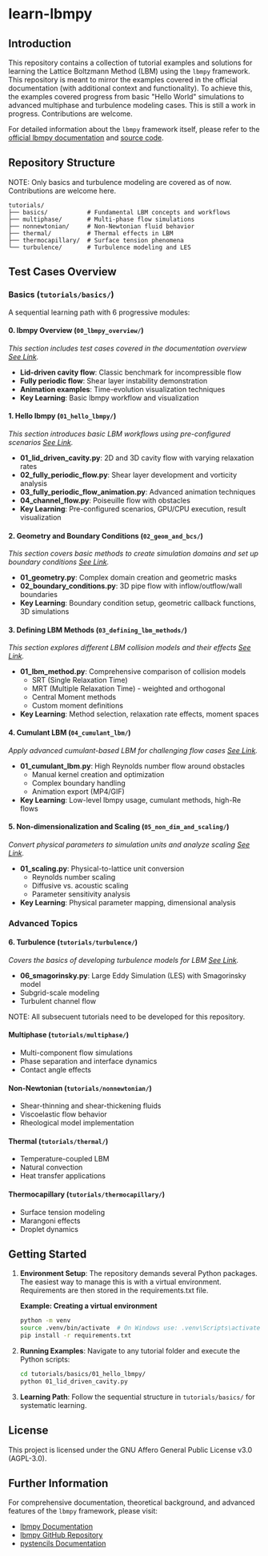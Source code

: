 # learn-lbmpy

## Introduction

This repository contains a collection of tutorial examples and solutions for learning the Lattice Boltzmann Method (LBM) using the `lbmpy` framework. This repository is meant to mirror the examples covered in the official documentation (with additional context and functionality). To achieve this, the examples covered progress from basic "Hello World" simulations to advanced multiphase and turbulence modeling cases. This is still a work in progress. Contributions are welcome. 

For detailed information about the `lbmpy` framework itself, please refer to the [official lbmpy documentation](https://pycodegen.pages.i10git.cs.fau.de/lbmpy/) and [source code](https://github.com/lssfau/lbmpy).

## Repository Structure

NOTE: Only basics and turbulence modeling are covered as of now. Contributions are welcome here.

```
tutorials/
├── basics/           # Fundamental LBM concepts and workflows
├── multiphase/       # Multi-phase flow simulations
├── nonnewtonian/     # Non-Newtonian fluid behavior
├── thermal/          # Thermal effects in LBM
├── thermocapillary/  # Surface tension phenomena
└── turbulence/       # Turbulence modeling and LES
```

## Test Cases Overview

### Basics (`tutorials/basics/`)

A sequential learning path with 6 progressive modules:

#### 0. **lbmpy Overview** (`00_lbmpy_overview/`)
*This section includes test cases covered in the documentation overview [See Link](http://pycodegen.pages.i10git.cs.fau.de/lbmpy/notebooks/00_tutorial_lbmpy_walberla_overview.html).*
- **Lid-driven cavity flow**: Classic benchmark for incompressible flow
- **Fully periodic flow**: Shear layer instability demonstration
- **Animation examples**: Time-evolution visualization techniques
- **Key Learning**: Basic lbmpy workflow and visualization

#### 1. **Hello lbmpy** (`01_hello_lbmpy/`)
*This section introduces basic LBM workflows using pre-configured scenarios [See Link](https://pycodegen.pages.i10git.cs.fau.de/lbmpy/notebooks/01_tutorial_predefinedScenarios.html).*
- **01_lid_driven_cavity.py**: 2D and 3D cavity flow with varying relaxation rates
- **02_fully_periodic_flow.py**: Shear layer development and vorticity analysis
- **03_fully_periodic_flow_animation.py**: Advanced animation techniques
- **04_channel_flow.py**: Poiseuille flow with obstacles
- **Key Learning**: Pre-configured scenarios, GPU/CPU execution, result visualization

#### 2. **Geometry and Boundary Conditions** (`02_geom_and_bcs/`)
*This section covers basic methods to create simulation domains and set up boundary conditions [See Link](https://pycodegen.pages.i10git.cs.fau.de/lbmpy/notebooks/02_tutorial_boundary_setup.html).*
- **01_geometry.py**: Complex domain creation and geometric masks
- **02_boundary_conditions.py**: 3D pipe flow with inflow/outflow/wall boundaries
- **Key Learning**: Boundary condition setup, geometric callback functions, 3D simulations

#### 3. **Defining LBM Methods** (`03_defining_lbm_methods/`)
*This section explores different LBM collision models and their effects [See Link](https://pycodegen.pages.i10git.cs.fau.de/lbmpy/notebooks/03_tutorial_lbm_formulation.html).*
- **01_lbm_method.py**: Comprehensive comparison of collision models
  - SRT (Single Relaxation Time)
  - MRT (Multiple Relaxation Time) - weighted and orthogonal
  - Central Moment methods
  - Custom moment definitions
- **Key Learning**: Method selection, relaxation rate effects, moment spaces

#### 4. **Cumulant LBM** (`04_cumulant_lbm/`)
*Apply advanced cumulant-based LBM for challenging flow cases [See Link](https://pycodegen.pages.i10git.cs.fau.de/lbmpy/notebooks/04_tutorial_cumulant_LBM.html).*
- **01_cumulant_lbm.py**: High Reynolds number flow around obstacles
  - Manual kernel creation and optimization
  - Complex boundary handling
  - Animation export (MP4/GIF)
- **Key Learning**: Low-level lbmpy usage, cumulant methods, high-Re flows

#### 5. **Non-dimensionalization and Scaling** (`05_non_dim_and_scaling/`)
*Convert physical parameters to simulation units and analyze scaling [See Link](https://pycodegen.pages.i10git.cs.fau.de/lbmpy/notebooks/05_tutorial_nondimensionalization_and_scaling.html).*
- **01_scaling.py**: Physical-to-lattice unit conversion
  - Reynolds number scaling
  - Diffusive vs. acoustic scaling
  - Parameter sensitivity analysis
- **Key Learning**: Physical parameter mapping, dimensional analysis

### Advanced Topics
#### 6. **Turbulence** (`tutorials/turbulence/`)
*Covers the basics of developing turbulence models for LBM [See Link](https://pycodegen.pages.i10git.cs.fau.de/lbmpy/notebooks/06_tutorial_modifying_method_smagorinsky.html).*
- **06_smagorinsky.py**: Large Eddy Simulation (LES) with Smagorinsky model
- Subgrid-scale modeling
- Turbulent channel flow

NOTE: All subsecuent tutorials need to be developed for this repository.

#### **Multiphase** (`tutorials/multiphase/`)
- Multi-component flow simulations
- Phase separation and interface dynamics
- Contact angle effects

#### **Non-Newtonian** (`tutorials/nonnewtonian/`)
- Shear-thinning and shear-thickening fluids
- Viscoelastic flow behavior
- Rheological model implementation

#### **Thermal** (`tutorials/thermal/`)
- Temperature-coupled LBM
- Natural convection
- Heat transfer applications

#### **Thermocapillary** (`tutorials/thermocapillary/`)
- Surface tension modeling
- Marangoni effects
- Droplet dynamics

## Getting Started
1. **Environment Setup**: The repository demands several Python packages. The easiest way to manage this is with a virtual environment. Requirements are then stored in the requirements.txt file.

    **Example: Creating a virtual environment**
    ```bash
    python -m venv
    source .venv/bin/activate  # On Windows use: .venv\Scripts\activate
    pip install -r requirements.txt
    ```

2. **Running Examples**: Navigate to any tutorial folder and execute the Python scripts:
   ```bash
   cd tutorials/basics/01_hello_lbmpy/
   python 01_lid_driven_cavity.py
   ```

3. **Learning Path**: Follow the sequential structure in `tutorials/basics/` for systematic learning.

## License

This project is licensed under the GNU Affero General Public License v3.0 (AGPL-3.0).

## Further Information

For comprehensive documentation, theoretical background, and advanced features of the `lbmpy` framework, please visit:
- [lbmpy Documentation](https://pycodegen.pages.i10git.cs.fau.de/lbmpy/)
- [lbmpy GitHub Repository](https://github.com/lssfau/lbmpy)
- [pystencils Documentation](https://pycodegen.pages.i10git.cs.fau.de/pystencils/)
